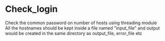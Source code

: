 # Check_login
Check the common password on number of hosts using threading module
All the hostnames should be kept inside a file named "input_file" and output would be created in the same directory as output_file, error_file etc
